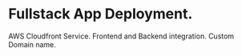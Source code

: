 # Fullstack App Deployment.

AWS Cloudfront Service. Frontend and Backend integration. Custom Domain name.